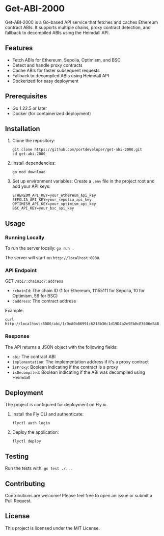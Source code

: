 # Get-ABI-2000

Get-ABI-2000 is a Go-based API service that fetches and caches Ethereum contract ABIs. It supports multiple chains, proxy contract detection, and fallback to decompiled ABIs using the Heimdall API.

## Features

- Fetch ABIs for Ethereum, Sepolia, Optimism, and BSC
- Detect and handle proxy contracts
- Cache ABIs for faster subsequent requests
- Fallback to decompiled ABIs using Heimdall API
- Dockerized for easy deployment

## Prerequisites

- Go 1.22.5 or later
- Docker (for containerized deployment)

## Installation

1. Clone the repository:
   ```
   git clone https://github.com/portdeveloper/get-abi-2000.git
   cd get-abi-2000
   ```

2. Install dependencies:
   ```
   go mod download
   ```

3. Set up environment variables:
   Create a `.env` file in the project root and add your API keys:
   ```
   ETHEREUM_API_KEY=your_ethereum_api_key
   SEPOLIA_API_KEY=your_sepolia_api_key
   OPTIMISM_API_KEY=your_optimism_api_key
   BSC_API_KEY=your_bsc_api_key
   ```

## Usage

### Running Locally

To run the server locally:
```go run .```

The server will start on `http://localhost:8080`.

### API Endpoint

GET `/abi/:chainId/:address`

- `:chainId`: The chain ID (1 for Ethereum, 11155111 for Sepolia, 10 for Optimism, 56 for BSC)
- `:address`: The contract address

Example:

```curl http://localhost:8080/abi/1/0xA0b86991c6218b36c1d19D4a2e9Eb0cE3606eB48```   

### Response

The API returns a JSON object with the following fields:

- `abi`: The contract ABI
- `implementation`: The implementation address if it's a proxy contract
- `isProxy`: Boolean indicating if the contract is a proxy
- `isDecompiled`: Boolean indicating if the ABI was decompiled using Heimdall

## Deployment

The project is configured for deployment on Fly.io.

1. Install the Fly CLI and authenticate:
   ```
   flyctl auth login
   ```

2. Deploy the application:
   ```
   flyctl deploy
   ```

## Testing

Run the tests with:
```go test ./...```  

## Contributing

Contributions are welcome! Please feel free to open an issue or submit a Pull Request.

## License

This project is licensed under the MIT License.